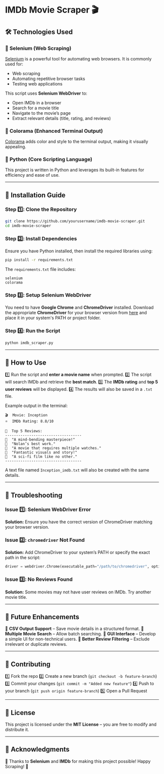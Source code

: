 # IMDb Movie Scraper 🎬


## 🛠 Technologies Used

### 🔹 **Selenium** (Web Scraping)

[Selenium](https://www.selenium.dev/) is a powerful tool for automating web browsers. It is commonly used for:

- Web scraping
- Automating repetitive browser tasks
- Testing web applications

This script uses **Selenium WebDriver** to:

- Open IMDb in a browser
- Search for a movie title
- Navigate to the movie’s page
- Extract relevant details (title, rating, and reviews)

### 🔹 **Colorama** (Enhanced Terminal Output)

[Colorama](https://pypi.org/project/colorama/) adds color and style to the terminal output, making it visually appealing.

### 🔹 **Python** (Core Scripting Language)

This project is written in Python and leverages its built-in features for efficiency and ease of use.

---

## 📜 Installation Guide

### Step 1️⃣: Clone the Repository

```sh
git clone https://github.com/yourusername/imdb-movie-scraper.git
cd imdb-movie-scraper
```

### Step 2️⃣: Install Dependencies

Ensure you have Python installed, then install the required libraries using:

```sh
pip install -r requirements.txt
```

The `requirements.txt` file includes:

```
selenium
colorama
```

### Step 3️⃣: Setup Selenium WebDriver

You need to have **Google Chrome** and **ChromeDriver** installed. Download the appropriate **ChromeDriver** for your browser version from [here](https://chromedriver.chromium.org/downloads) and place it in your system's PATH or project folder.

### Step 4️⃣: Run the Script

```sh
python imdb_scraper.py
```

---

## 📌 How to Use

1️⃣ Run the script and **enter a movie name** when prompted.
2️⃣ The script will search IMDb and retrieve the **best match**.
3️⃣ The **IMDb rating** and **top 5 user reviews** will be displayed.
4️⃣ The results will also be saved in a `.txt` file.

Example output in the terminal:

```
🎬  Movie: Inception
⭐  IMDb Rating: 8.8/10

📝  Top 5 Reviews:
-----------------------------------
💬  "A mind-bending masterpiece!"
💬  "Nolan’s best work."
💬  "A movie that requires multiple watches."
💬  "Fantastic visuals and story!"
💬  "A sci-fi film like no other."
-----------------------------------
```

A text file named `Inception_imdb.txt` will also be created with the same details.

---

## 🚨 Troubleshooting

### Issue 1️⃣: Selenium WebDriver Error

**Solution:** Ensure you have the correct version of ChromeDriver matching your browser version.

### Issue 2️⃣: `chromedriver` Not Found

**Solution:** Add ChromeDriver to your system’s PATH or specify the exact path in the script:

```python
driver = webdriver.Chrome(executable_path="/path/to/chromedriver", options=option)
```

### Issue 3️⃣: No Reviews Found

**Solution:** Some movies may not have user reviews on IMDb. Try another movie title.

---

## 🚀 Future Enhancements

🔹 **CSV Output Support** – Save movie details in a structured format.
🔹 **Multiple Movie Search** – Allow batch searching.
🔹 **GUI Interface** – Develop a simple UI for non-technical users.
🔹 **Better Review Filtering** – Exclude irrelevant or duplicate reviews.

---

## 🤝 Contributing

1️⃣ Fork the repo
2️⃣ Create a new branch (`git checkout -b feature-branch`)
3️⃣ Commit your changes (`git commit -m "Added new feature"`)
4️⃣ Push to your branch (`git push origin feature-branch`)
5️⃣ Open a Pull Request

---

## 📜 License

This project is licensed under the **MIT License** – you are free to modify and distribute it.

---

## 🌟 Acknowledgments

🎉 Thanks to **Selenium** and **IMDb** for making this project possible! Happy Scraping! 🚀

